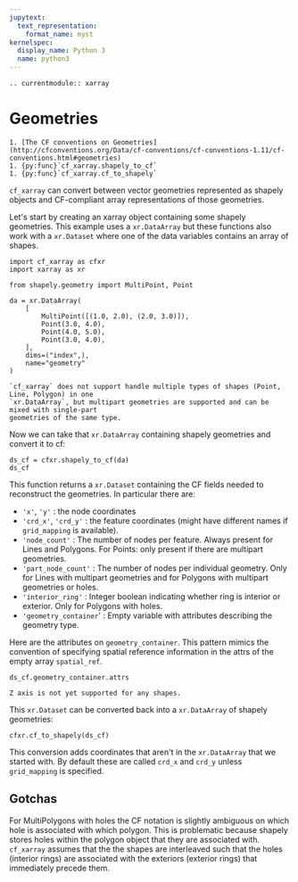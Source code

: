 ```yaml
---
jupytext:
  text_representation:
    format_name: myst
kernelspec:
  display_name: Python 3
  name: python3
---
```


```{eval-rst}
.. currentmodule:: xarray
```

# Geometries

```{seealso}
1. [The CF conventions on Geometries](http://cfconventions.org/Data/cf-conventions/cf-conventions-1.11/cf-conventions.html#geometries)
1. {py:func}`cf_xarray.shapely_to_cf`
1. {py:func}`cf_xarray.cf_to_shapely`
```

`cf_xarray` can convert between vector geometries represented as shapely objects
and CF-compliant array representations of those geometries.

Let's start by creating an xarray object containing some shapely geometries. This example uses
a `xr.DataArray` but these functions also work with a `xr.Dataset` where one of the data variables
contains an array of shapes.

```{code-cell}
import cf_xarray as cfxr
import xarray as xr

from shapely.geometry import MultiPoint, Point

da = xr.DataArray(
    [
        MultiPoint([(1.0, 2.0), (2.0, 3.0)]),
        Point(3.0, 4.0),
        Point(4.0, 5.0),
        Point(3.0, 4.0),
    ],
    dims=("index",),
    name="geometry"
)
```

```{warning}
`cf_xarray` does not support handle multiple types of shapes (Point, Line, Polygon) in one
`xr.DataArray`, but multipart geometries are supported and can be mixed with single-part
geometries of the same type.
```

Now we can take that `xr.DataArray` containing shapely geometries and convert it to cf:

```{code-cell}
ds_cf = cfxr.shapely_to_cf(da)
ds_cf
```

This function returns a `xr.Dataset` containing the CF fields needed to reconstruct the
geometries. In particular there are:

- `'x'`, `'y'` : the node coordinates
- `'crd_x'`, `'crd_y'` : the feature coordinates (might have different names if `grid_mapping` is available).
- `'node_count'` : The number of nodes per feature. Always present for Lines and Polygons. For
  Points: only present if there are multipart geometries.
- `'part_node_count'` : The number of nodes per individual geometry. Only for Lines with multipart
  geometries and for Polygons with multipart geometries or holes.
- `'interior_ring'` : Integer boolean indicating whether ring is interior or exterior. Only for
  Polygons with holes.
- `'geometry_container`' : Empty variable with attributes describing the geometry type.

Here are the attributes on `geometry_container`. This pattern mimics the convention of
specifying spatial reference information in the attrs of the empty array `spatial_ref`.

```{code-cell}
ds_cf.geometry_container.attrs
```

```{note}
Z axis is not yet supported for any shapes.
```

This `xr.Dataset` can be converted back into a `xr.DataArray` of shapely geometries:

```{code-cell}
cfxr.cf_to_shapely(ds_cf)
```

This conversion adds coordinates that aren't in the `xr.DataArray` that we started with.
By default these are called `crd_x` and `crd_y` unless `grid_mapping` is specified.

## Gotchas

For MultiPolygons with holes the CF notation is slightly ambiguous on which hole is associated
with which polygon. This is problematic because shapely stores holes within the polygon
object that they are associated with. `cf_xarray` assumes that the the shapes are interleaved
such that the holes (interior rings) are associated with the exteriors (exterior rings) that
immediately precede them.
